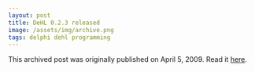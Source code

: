 ```yaml
---
layout: post
title: DeHL 0.2.3 released
image: /assets/img/archive.png
tags: delphi dehl programming
---
```

This archived post was originally published on April 5, 2009. Read it [here](/alex.ciobanu.org/indexf4d1.html).

